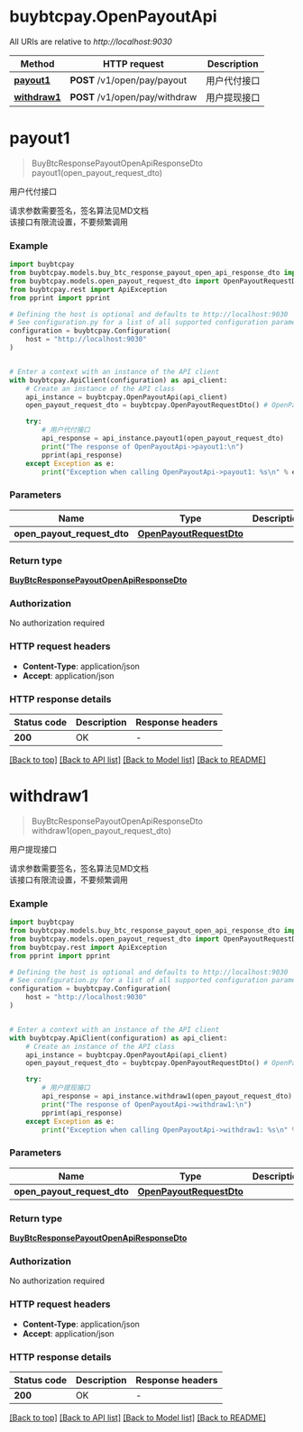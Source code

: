 # buybtcpay.OpenPayoutApi

All URIs are relative to *http://localhost:9030*

Method | HTTP request | Description
------------- | ------------- | -------------
[**payout1**](OpenPayoutApi.md#payout1) | **POST** /v1/open/pay/payout | 用户代付接口
[**withdraw1**](OpenPayoutApi.md#withdraw1) | **POST** /v1/open/pay/withdraw | 用户提现接口


# **payout1**
> BuyBtcResponsePayoutOpenApiResponseDto payout1(open_payout_request_dto)

用户代付接口

请求参数需要签名，签名算法见MD文档 <br />该接口有限流设置，不要频繁调用

### Example


```python
import buybtcpay
from buybtcpay.models.buy_btc_response_payout_open_api_response_dto import BuyBtcResponsePayoutOpenApiResponseDto
from buybtcpay.models.open_payout_request_dto import OpenPayoutRequestDto
from buybtcpay.rest import ApiException
from pprint import pprint

# Defining the host is optional and defaults to http://localhost:9030
# See configuration.py for a list of all supported configuration parameters.
configuration = buybtcpay.Configuration(
    host = "http://localhost:9030"
)


# Enter a context with an instance of the API client
with buybtcpay.ApiClient(configuration) as api_client:
    # Create an instance of the API class
    api_instance = buybtcpay.OpenPayoutApi(api_client)
    open_payout_request_dto = buybtcpay.OpenPayoutRequestDto() # OpenPayoutRequestDto | 

    try:
        # 用户代付接口
        api_response = api_instance.payout1(open_payout_request_dto)
        print("The response of OpenPayoutApi->payout1:\n")
        pprint(api_response)
    except Exception as e:
        print("Exception when calling OpenPayoutApi->payout1: %s\n" % e)
```



### Parameters


Name | Type | Description  | Notes
------------- | ------------- | ------------- | -------------
 **open_payout_request_dto** | [**OpenPayoutRequestDto**](OpenPayoutRequestDto.md)|  | 

### Return type

[**BuyBtcResponsePayoutOpenApiResponseDto**](BuyBtcResponsePayoutOpenApiResponseDto.md)

### Authorization

No authorization required

### HTTP request headers

 - **Content-Type**: application/json
 - **Accept**: application/json

### HTTP response details

| Status code | Description | Response headers |
|-------------|-------------|------------------|
**200** | OK |  -  |

[[Back to top]](#) [[Back to API list]](../README.md#documentation-for-api-endpoints) [[Back to Model list]](../README.md#documentation-for-models) [[Back to README]](../README.md)

# **withdraw1**
> BuyBtcResponsePayoutOpenApiResponseDto withdraw1(open_payout_request_dto)

用户提现接口

请求参数需要签名，签名算法见MD文档 <br />该接口有限流设置，不要频繁调用

### Example


```python
import buybtcpay
from buybtcpay.models.buy_btc_response_payout_open_api_response_dto import BuyBtcResponsePayoutOpenApiResponseDto
from buybtcpay.models.open_payout_request_dto import OpenPayoutRequestDto
from buybtcpay.rest import ApiException
from pprint import pprint

# Defining the host is optional and defaults to http://localhost:9030
# See configuration.py for a list of all supported configuration parameters.
configuration = buybtcpay.Configuration(
    host = "http://localhost:9030"
)


# Enter a context with an instance of the API client
with buybtcpay.ApiClient(configuration) as api_client:
    # Create an instance of the API class
    api_instance = buybtcpay.OpenPayoutApi(api_client)
    open_payout_request_dto = buybtcpay.OpenPayoutRequestDto() # OpenPayoutRequestDto | 

    try:
        # 用户提现接口
        api_response = api_instance.withdraw1(open_payout_request_dto)
        print("The response of OpenPayoutApi->withdraw1:\n")
        pprint(api_response)
    except Exception as e:
        print("Exception when calling OpenPayoutApi->withdraw1: %s\n" % e)
```



### Parameters


Name | Type | Description  | Notes
------------- | ------------- | ------------- | -------------
 **open_payout_request_dto** | [**OpenPayoutRequestDto**](OpenPayoutRequestDto.md)|  | 

### Return type

[**BuyBtcResponsePayoutOpenApiResponseDto**](BuyBtcResponsePayoutOpenApiResponseDto.md)

### Authorization

No authorization required

### HTTP request headers

 - **Content-Type**: application/json
 - **Accept**: application/json

### HTTP response details

| Status code | Description | Response headers |
|-------------|-------------|------------------|
**200** | OK |  -  |

[[Back to top]](#) [[Back to API list]](../README.md#documentation-for-api-endpoints) [[Back to Model list]](../README.md#documentation-for-models) [[Back to README]](../README.md)

